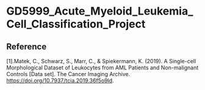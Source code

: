 # GD5999_Acute_Myeloid_Leukemia_Cell_Classification_Project

## Reference
[1].Matek, C., Schwarz, S., Marr, C., & Spiekermann, K. (2019). A Single-cell Morphological Dataset of Leukocytes from AML Patients and Non-malignant Controls [Data set]. The Cancer Imaging Archive. https://doi.org/10.7937/tcia.2019.36f5o9ld.
